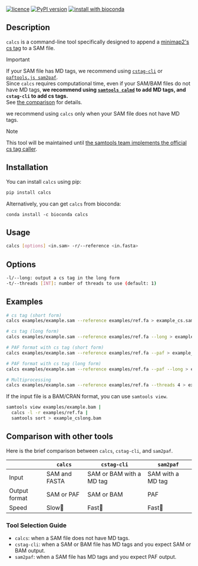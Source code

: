 [![licence](https://img.shields.io/badge/License-MIT-blue.svg?style=flat-square)](https://choosealicense.com/licenses/mit/)
[![PyPI version](https://img.shields.io/badge/Install%20with-PyPI-brightgreen.svg?style=flat-square)](https://pypi.org/project/calcs/)
[![install with bioconda](https://img.shields.io/badge/Install%20with-Bioconda-brightgreen.svg?style=flat-square)](https://anaconda.org/bioconda/calcs)

## Description

`calcs` is a command-line tool specifically designed to append a [minimap2's cs tag](https://github.com/lh3/minimap2#cs) to a SAM file.  

> [!IMPORTANT]
> If your SAM file has MD tags, we recommend using [`cstag-cli`](https://github.com/akikuno/cstag-cli) or [`paftools.js sam2paf`](https://github.com/lh3/minimap2/blob/master/misc/README.md).  
> Since `calcs` requires computational time, even if your SAM/BAM files do not have MD tags, **we recommend using [`samtools calmd`](https://www.htslib.org/doc/samtools-calmd.html) to add MD tags, and `cstag-cli` to add cs tags.**  
> See [the comparison](https://github.com/akikuno/calcs?tab=readme-ov-file#comparison-with-other-tools) for details.

we recommend using `calcs` only when your SAM file does not have MD tags.
> [!NOTE]
> This tool will be maintained until [the samtools team implements the official cs tag caller](https://github.com/samtools/samtools/issues/1264).

## Installation

You can install `calcs` using pip:

```bash
pip install calcs
```

Alternatively, you can get `calcs` from bioconda:

```
conda install -c bioconda calcs
```

## Usage

```bash
calcs [options] <in.sam> -r/--reference <in.fasta>
```

## Options

```bash
-l/--long: output a cs tag in the long form
-t/--threads [INT]: number of threads to use (default: 1)
```

## Examples

```bash
# cs tag (short form)
calcs examples/example.sam --reference examples/ref.fa > example_cs.sam

# cs tag (long form)
calcs examples/example.sam --reference examples/ref.fa --long > example_cslong.sam

# PAF format with cs tag (short form)
calcs examples/example.sam --reference examples/ref.fa --paf > example_cs.paf

# PAF format with cs tag (long form)
calcs examples/example.sam --reference examples/ref.fa --paf --long > example_cslong.paf

# Multiprocessing
calcs examples/example.sam --reference examples/ref.fa --threads 4 > example_cs.sam
```

If the input file is a BAM/CRAN format, you can use `samtools view`.

```bash
samtools view examples/example.bam |
  calcs -l -r examples/ref.fa |
  samtools sort > example_cslong.bam
```

## Comparison with other tools

Here is the brief comparison between `calcs`, `cstag-cli`, and `sam2paf`.

|               | `calcs`         |  `cstag-cli`                |  `sam2paf`            |
| ------------- | ------------- | ------------------------- | ------------------- |
| Input         | SAM and FASTA |  SAM or BAM with a MD tag |  SAM with a MD tag  |
| Output format |  SAM or PAF   |  SAM or BAM               |  PAF                |
| Speed         | Slow🐢             |  Fast🐇                        |  Fast🐇                  |


### Tool Selection Guide

- `calcs`: when a SAM file does not have MD tags.
- `cstag-cli`: when a SAM or BAM file has MD tags and you expect SAM or BAM output.
- `sam2paf`: when a SAM file has MD tags and you expect PAF output.
